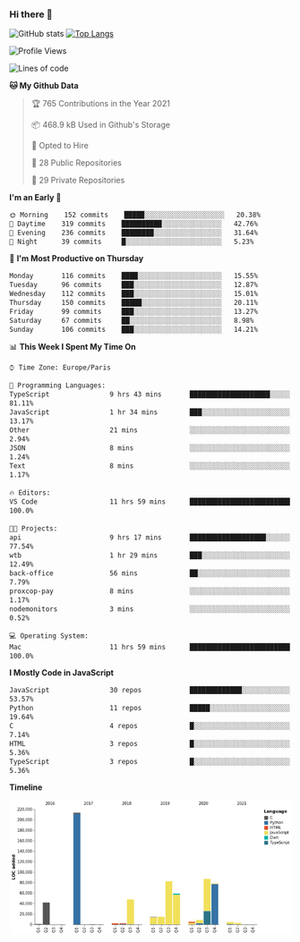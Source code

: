### Hi there 👋


![GitHub stats](https://github-readme-stats.vercel.app/api?username=eastkap&theme=dark&show_icons=true&count_private=true)
[![Top Langs](https://github-readme-stats.vercel.app/api/top-langs/?username=eastkap&layout=compact)](https://github.com/anuraghazra/github-readme-stats)



<!--START_SECTION:waka-->
![Profile Views](http://img.shields.io/badge/Profile%20Views-97-blue)

![Lines of code](https://img.shields.io/badge/From%20Hello%20World%20I%27ve%20Written-668694%20lines%20of%20code-blue)

**🐱 My Github Data** 

> 🏆 765 Contributions in the Year 2021
 > 
> 📦 468.9 kB Used in Github's Storage 
 > 
> 💼 Opted to Hire
 > 
> 📜 28 Public Repositories 
 > 
> 🔑 29 Private Repositories  
 > 
**I'm an Early 🐤** 

```text
🌞 Morning    152 commits    █████░░░░░░░░░░░░░░░░░░░░   20.38% 
🌆 Daytime    319 commits    ██████████░░░░░░░░░░░░░░░   42.76% 
🌃 Evening    236 commits    ████████░░░░░░░░░░░░░░░░░   31.64% 
🌙 Night      39 commits     █░░░░░░░░░░░░░░░░░░░░░░░░   5.23%

```
📅 **I'm Most Productive on Thursday** 

```text
Monday       116 commits    ████░░░░░░░░░░░░░░░░░░░░░   15.55% 
Tuesday      96 commits     ███░░░░░░░░░░░░░░░░░░░░░░   12.87% 
Wednesday    112 commits    ███░░░░░░░░░░░░░░░░░░░░░░   15.01% 
Thursday     150 commits    █████░░░░░░░░░░░░░░░░░░░░   20.11% 
Friday       99 commits     ███░░░░░░░░░░░░░░░░░░░░░░   13.27% 
Saturday     67 commits     ██░░░░░░░░░░░░░░░░░░░░░░░   8.98% 
Sunday       106 commits    ███░░░░░░░░░░░░░░░░░░░░░░   14.21%

```


📊 **This Week I Spent My Time On** 

```text
⌚︎ Time Zone: Europe/Paris

💬 Programming Languages: 
TypeScript               9 hrs 43 mins       ████████████████████░░░░░   81.11% 
JavaScript               1 hr 34 mins        ███░░░░░░░░░░░░░░░░░░░░░░   13.17% 
Other                    21 mins             ░░░░░░░░░░░░░░░░░░░░░░░░░   2.94% 
JSON                     8 mins              ░░░░░░░░░░░░░░░░░░░░░░░░░   1.24% 
Text                     8 mins              ░░░░░░░░░░░░░░░░░░░░░░░░░   1.17%

🔥 Editors: 
VS Code                  11 hrs 59 mins      █████████████████████████   100.0%

🐱‍💻 Projects: 
api                      9 hrs 17 mins       ███████████████████░░░░░░   77.54% 
wtb                      1 hr 29 mins        ███░░░░░░░░░░░░░░░░░░░░░░   12.49% 
back-office              56 mins             ██░░░░░░░░░░░░░░░░░░░░░░░   7.79% 
proxcop-pay              8 mins              ░░░░░░░░░░░░░░░░░░░░░░░░░   1.17% 
nodemonitors             3 mins              ░░░░░░░░░░░░░░░░░░░░░░░░░   0.52%

💻 Operating System: 
Mac                      11 hrs 59 mins      █████████████████████████   100.0%

```

**I Mostly Code in JavaScript** 

```text
JavaScript               30 repos            █████████████░░░░░░░░░░░░   53.57% 
Python                   11 repos            █████░░░░░░░░░░░░░░░░░░░░   19.64% 
C                        4 repos             █░░░░░░░░░░░░░░░░░░░░░░░░   7.14% 
HTML                     3 repos             █░░░░░░░░░░░░░░░░░░░░░░░░   5.36% 
TypeScript               3 repos             █░░░░░░░░░░░░░░░░░░░░░░░░   5.36%

```


**Timeline**

![Chart not found](https://raw.githubusercontent.com/Eastkap/Eastkap/main/charts/bar_graph.png) 


<!--END_SECTION:waka-->

<!--
**Eastkap/eastkap** is a ✨ _special_ ✨ repository because its `README.md` (this file) appears on your GitHub profile.

Here are some ideas to get you started:

- 🔭 I’m currently working on ...
- 🌱 I’m currently learning ...
- 👯 I’m looking to collaborate on ...
- 🤔 I’m looking for help with ...
- 💬 Ask me about ...
- 📫 How to reach me: ...
- 😄 Pronouns: ...
- ⚡ Fun fact: ...
-->
